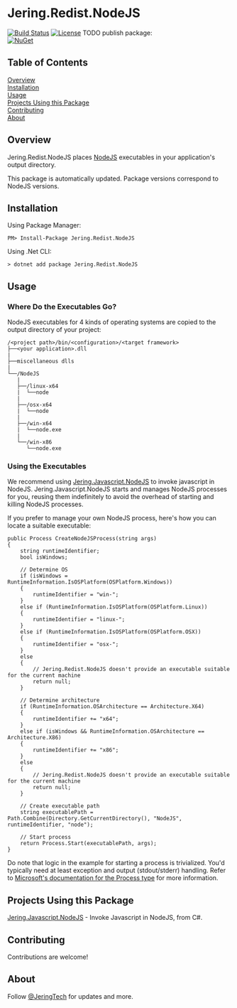 # Jering.Redist.NodeJS
[![Build Status](https://dev.azure.com/JeringTech/Redist.NodeJS/_apis/build/status/JeringTech.Redist.NodeJS?branchName=master)](https://dev.azure.com/JeringTech/Redist.NodeJS/_build/latest?definitionId=9&branchName=master)
[![License](https://img.shields.io/badge/license-Apache%202.0-blue.svg)](https://github.com/Pkcs11Interop/Pkcs11Interop/blob/master/LICENSE.md)
TODO publish package:  
[![NuGet](https://img.shields.io/nuget/vpre/Jering.Redist.NodeJS.svg?label=nuget)](https://www.nuget.org/packages/Jering.Redist.NodeJS/)

## Table of Contents
[Overview](#overview)  
[Installation](#installation)  
[Usage](#usage)  
[Projects Using this Package](#projects-using-this-package)  
[Contributing](#contributing)  
[About](#about)  

## Overview
Jering.Redist.NodeJS places [NodeJS](https://nodejs.org/en/) executables in your application's output directory.  

This package is automatically updated. Package versions correspond to NodeJS versions.

## Installation
Using Package Manager:
```
PM> Install-Package Jering.Redist.NodeJS
```
Using .Net CLI:
```
> dotnet add package Jering.Redist.NodeJS
```

## Usage
### Where Do the Executables Go?
NodeJS executables for 4 kinds of operating systems are copied to the output directory of your project:

```
/<project path>/bin/<configuration>/<target framework>
├──<your application>.dll
|
├──miscellaneous dlls
|
└──/NodeJS
   |
   ├──/linux-x64
   |  └──node
   |
   ├──/osx-x64
   |  └──node
   |
   ├──/win-x64
   |  └──node.exe
   |
   └──/win-x86
      └──node.exe
```

### Using the Executables
We recommend using [Jering.Javascript.NodeJS](https://github.com/JeringTech/Javascript.NodeJS) to invoke javascript in NodeJS. Jering.Javascript.NodeJS starts and manages NodeJS processes for you, reusing them indefinitely to avoid the overhead of starting and killing NodeJS processes.  

If you prefer to manage your own NodeJS process, here's how you can locate a suitable executable:

```chsarp
public Process CreateNodeJSProcess(string args)
{
    string runtimeIdentifier;
    bool isWindows;

    // Determine OS
    if (isWindows = RuntimeInformation.IsOSPlatform(OSPlatform.Windows))
    {
        runtimeIdentifier = "win-";
    }
    else if (RuntimeInformation.IsOSPlatform(OSPlatform.Linux))
    {
        runtimeIdentifier = "linux-";
    }
    else if (RuntimeInformation.IsOSPlatform(OSPlatform.OSX))
    {
        runtimeIdentifier = "osx-";
    }
    else
    {
        // Jering.Redist.NodeJS doesn't provide an executable suitable for the current machine
        return null;
    }

    // Determine architecture
    if (RuntimeInformation.OSArchitecture == Architecture.X64)
    {
        runtimeIdentifier += "x64";
    }
    else if (isWindows && RuntimeInformation.OSArchitecture == Architecture.X86)
    {
        runtimeIdentifier += "x86";
    }
    else
    {
        // Jering.Redist.NodeJS doesn't provide an executable suitable for the current machine
        return null;
    }

    // Create executable path
    string executablePath = Path.Combine(Directory.GetCurrentDirectory(), "NodeJS", runtimeIdentifier, "node");

    // Start process
    return Process.Start(executablePath, args);
}
```

Do note that logic in the example for starting a process is trivialized. You'd typically need at least exception and
output (stdout/stderr) handling. Refer to [Microsoft's documentation for the Process type](https://docs.microsoft.com/en-us/dotnet/api/system.diagnostics.process?view=netstandard-2.1) for more information.

## Projects Using this Package
[Jering.Javascript.NodeJS](https://github.com/JeringTech/Javascript.NodeJS) - Invoke Javascript in NodeJS, from C#.

## Contributing
Contributions are welcome!

## About
Follow [@JeringTech](https://twitter.com/JeringTech) for updates and more.
